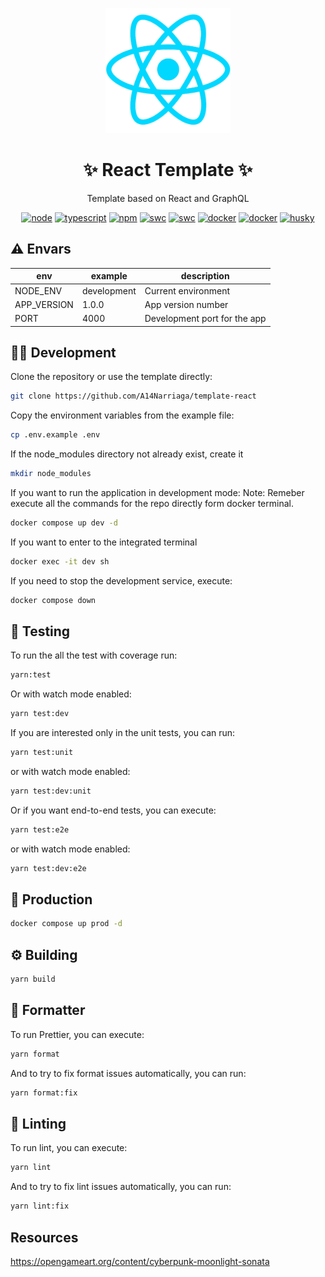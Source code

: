 <p align="center">
  <img src="./public/images/react.png" alt="React" height="200" />
</p>

<h1 align="center">✨ React Template ✨</h1>

<p align="center">Template based on React and GraphQL</p>

<p align="center">
  <a href="https://nodejs.org/docs/latest-v20.x/api/index.html"><img src="https://img.shields.io/badge/node-20.12-green.svg" alt="node"/></a>
  <a href="https://www.typescriptlang.org/"><img src="https://img.shields.io/badge/typescript-5.x-blue.svg" alt="typescript"/></a>
  <a href="https://docs.nestjs.com/v10/"><img src="https://img.shields.io/badge/npm-10.x-red.svg" alt="npm"/></a>
  <a href="https://swc.rs/"><img src="https://img.shields.io/badge/Compiler-SWC_-orange.svg" alt="swc"/></a>
  <a href="https://vitest.dev/"><img src="https://img.shields.io/badge/Test-Vitest_-yellow.svg" alt="swc"/></a>
  <a href="https://www.docker.com/"><img src="https://img.shields.io/badge/🐳 Docker_-blue.svg" alt="docker"/></a>
  <a href="https://graphql.org"><img src="https://img.shields.io/badge/GraphQL_-F6009B.svg" alt="docker"/></a>
    <a href="https://typicode.github.io/husky/"><img src="https://img.shields.io/badge/🐶 Husky-1B1B1F.svg" alt="husky"/></a>
</p>

## ⚠️ Envars

| env         | example     | description                  |
| ----------- | ----------- | ---------------------------- |
| NODE_ENV    | development | Current environment          |
| APP_VERSION | 1.0.0       | App version number           |
| PORT        | 4000        | Development port for the app |

## 🧑‍💻 Development

Clone the repository or use the template directly:

```bash
git clone https://github.com/A14Narriaga/template-react
```

Copy the environment variables from the example file:

```bash
cp .env.example .env
```

If the node_modules directory not already exist, create it

```bash
mkdir node_modules
```

If you want to run the application in development mode:
Note: Remeber execute all the commands for the repo directly form docker terminal.

```bash
docker compose up dev -d
```

If you want to enter to the integrated terminal

```bash
docker exec -it dev sh
```

If you need to stop the development service, execute:

```bash
docker compose down
```

## 🧪 Testing

To run the all the test with coverage run:

```bash
yarn:test
```

Or with watch mode enabled:

```bash
yarn test:dev
```

If you are interested only in the unit tests, you can run:

```bash
yarn test:unit
```

or with watch mode enabled:

```bash
yarn test:dev:unit
```

Or if you want end-to-end tests, you can execute:

```bash
yarn test:e2e
```

or with watch mode enabled:

```bash
yarn test:dev:e2e
```

## 🚀 Production

```bash
docker compose up prod -d
```

## ⚙️ Building

```bash
yarn build
```

## 💅 Formatter

To run Prettier, you can execute:

```bash
yarn format
```

And to try to fix format issues automatically, you can run:

```bash
yarn format:fix
```

## 💅 Linting

To run lint, you can execute:

```bash
yarn lint
```

And to try to fix lint issues automatically, you can run:

```bash
yarn lint:fix
```

## Resources

<https://opengameart.org/content/cyberpunk-moonlight-sonata>
